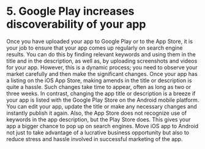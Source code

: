 # 5. Google Play increases discoverability of your app
Once you have uploaded your app to Google Play or to the App Store, it is your job to ensure that your app comes up regularly on search engine results. You can do this by finding relevant keywords and using them in the title and in the description, as well as, by uploading screenshots and videos for your app. However, this is a dynamic process; you need to observe your market carefully and then make the significant changes.
Once your app has a listing on the iOS App Store, making amends in the title or description is quite a hassle. Such changes take time to appear, often as long as two or three weeks. In contrast, changing the app title or description is a breeze if your app is listed with the Google Play Store on the Android mobile platform. You can edit your app, update the title or make any necessary changes and instantly publish it again. Also, the App Store does not recognize use of keywords in the app description, but the Play Store does. This gives your app a bigger chance to pop up on search engines. Move iOS app to Android not just to take advantage of a lucrative business opportunity but also to reduce stress and hassle involved in successful marketing of the app.

